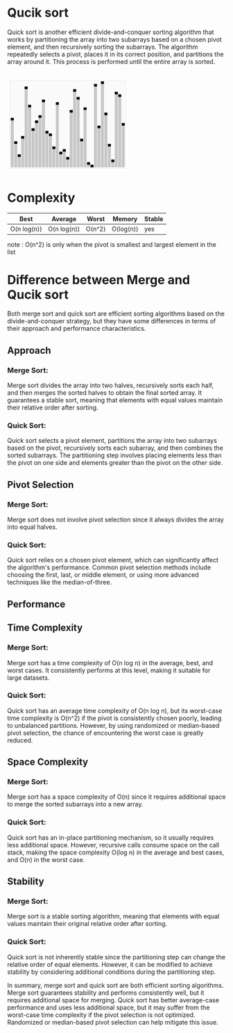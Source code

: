 # Qucik sort
Quick sort is another efficient divide-and-conquer sorting algorithm that works by partitioning the array into two subarrays based on a chosen pivot element, and then recursively sorting the subarrays. The algorithm repeatedly selects a pivot, places it in its correct position, and partitions the array around it. This process is performed until the entire array is sorted.

![Alt text](https://github.com/Danish9991/Data-structures-and-Algorithms-/blob/main/algorithms/sorting/quick-sort/assets/quick.gif)
---

# Complexity

| Best        | Average       | Worst         | Memory        | Stable   | 
|:-----------:|:-------------:|:-------------:|:-------------:|:---------|
| O(n log(n)) | O(n log(n))   | O(n^2)        | O(log(n))     |yes       |

note : O(n^2) is only when the pivot is smallest and largest element in the list

# Difference between Merge and Qucik sort

Both merge sort and quick sort are efficient sorting algorithms based on the divide-and-conquer strategy, but they have some differences in terms of their approach and performance characteristics.

<h2>Approach </h2>

<h3>Merge Sort:</h3> Merge sort divides the array into two halves, recursively sorts each half, and then merges the sorted halves to obtain the final sorted array. It guarantees a stable sort, meaning that elements with equal values maintain their relative order after sorting.

<h3>Quick Sort:</h3> Quick sort selects a pivot element, partitions the array into two subarrays based on the pivot, recursively sorts each subarray, and then combines the sorted subarrays. The partitioning step involves placing elements less than the pivot on one side and elements greater than the pivot on the other side.

<h2>Pivot Selection </h2>

<h3>Merge Sort:</h3> Merge sort does not involve pivot selection since it always divides the array into equal halves.

<h3>Quick Sort:</h3> Quick sort relies on a chosen pivot element, which can significantly affect the algorithm's performance. Common pivot selection methods include choosing the first, last, or middle element, or using more advanced techniques like the median-of-three.

<h2>Performance</h2>

<h2>Time Complexity</h2>

<h3>Merge Sort:</h3> Merge sort has a time complexity of O(n log n) in the average, best, and worst cases. It consistently performs at this level, making it suitable for large datasets.

<h3>Quick Sort:</h3> Quick sort has an average time complexity of O(n log n), but its worst-case time complexity is O(n^2) if the pivot is consistently chosen poorly, leading to unbalanced partitions. However, by using randomized or median-based pivot selection, the chance of encountering the worst case is greatly reduced.

<h2>Space Complexity</h2>

<h3>Merge Sort:</h3> Merge sort has a space complexity of O(n) since it requires additional space to merge the sorted subarrays into a new array.

<h3>Quick Sort:</h3> Quick sort has an in-place partitioning mechanism, so it usually requires less additional space. However, recursive calls consume space on the call stack, making the space complexity O(log n) in the average and best cases, and O(n) in the worst case.

<h2>Stability</h2>

<h3>Merge Sort:</h3> Merge sort is a stable sorting algorithm, meaning that elements with equal values maintain their original relative order after sorting.

<h3>Quick Sort:</h3> Quick sort is not inherently stable since the partitioning step can change the relative order of equal elements. However, it can be modified to achieve stability by considering additional conditions during the partitioning step.

In summary, merge sort and quick sort are both efficient sorting algorithms. Merge sort guarantees stability and performs consistently well, but it requires additional space for merging. Quick sort has better average-case performance and uses less additional space, but it may suffer from the worst-case time complexity if the pivot selection is not optimized. Randomized or median-based pivot selection can help mitigate this issue.






